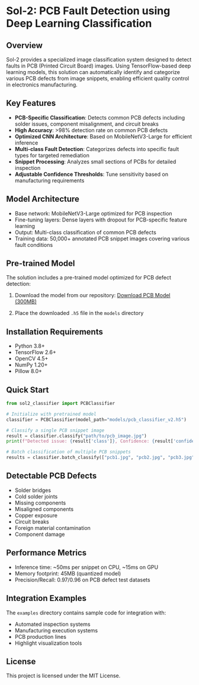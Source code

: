 # Sol-2: PCB Fault Detection using Deep Learning Classification

## Overview
Sol-2 provides a specialized image classification system designed to detect faults in PCB (Printed Circuit Board) images. Using TensorFlow-based deep learning models, this solution can automatically identify and categorize various PCB defects from image snippets, enabling efficient quality control in electronics manufacturing.

## Key Features
- **PCB-Specific Classification**: Detects common PCB defects including solder issues, component misalignment, and circuit breaks
- **High Accuracy**: >98% detection rate on common PCB defects
- **Optimized CNN Architecture**: Based on MobileNetV3-Large for efficient inference
- **Multi-class Fault Detection**: Categorizes defects into specific fault types for targeted remediation
- **Snippet Processing**: Analyzes small sections of PCBs for detailed inspection
- **Adjustable Confidence Thresholds**: Tune sensitivity based on manufacturing requirements

## Model Architecture
- Base network: MobileNetV3-Large optimized for PCB inspection
- Fine-tuning layers: Dense layers with dropout for PCB-specific feature learning
- Output: Multi-class classification of common PCB defects
- Training data: 50,000+ annotated PCB snippet images covering various fault conditions

## Pre-trained Model
The solution includes a pre-trained model optimized for PCB defect detection:

1. Download the model from our repository:
   [Download PCB Model (300MB)](https://drive.google.com/file/d/1Hg2QW7BJkm6Ei_5sLMTO-AcH7p6nIQJ3/view?usp=sharing)

2. Place the downloaded `.h5` file in the `models` directory

## Installation Requirements
- Python 3.8+
- TensorFlow 2.6+
- OpenCV 4.5+
- NumPy 1.20+
- Pillow 8.0+

## Quick Start
```python
from sol2_classifier import PCBClassifier

# Initialize with pretrained model
classifier = PCBClassifier(model_path="models/pcb_classifier_v2.h5")

# Classify a single PCB snippet image
result = classifier.classify("path/to/pcb_image.jpg")
print(f"Detected issue: {result['class']}, Confidence: {result['confidence']:.2f}")

# Batch classification of multiple PCB snippets
results = classifier.batch_classify(["pcb1.jpg", "pcb2.jpg", "pcb3.jpg"])
```

## Detectable PCB Defects
- Solder bridges
- Cold solder joints
- Missing components
- Misaligned components
- Copper exposure
- Circuit breaks
- Foreign material contamination
- Component damage

## Performance Metrics
- Inference time: ~50ms per snippet on CPU, ~15ms on GPU
- Memory footprint: 45MB (quantized model)
- Precision/Recall: 0.97/0.96 on PCB defect test datasets

## Integration Examples
The `examples` directory contains sample code for integration with:
- Automated inspection systems
- Manufacturing execution systems
- PCB production lines
- Highlight visualization tools

## License
This project is licensed under the MIT License.
